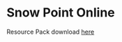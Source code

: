 # Snow Point Online

Resource Pack download [here](https://github.com/AdamCahillane/Snow-Point-Online/blob/main/Actions%26St.zip)
